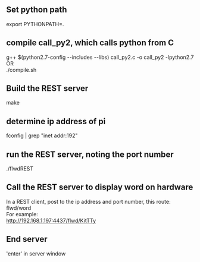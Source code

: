 ## Set python path  
export PYTHONPATH=.  

## compile call_py2, which calls python from C  
   g++ $(python2.7-config --includes --libs) call_py2.c -o call_py2 -lpython2.7  
OR  
   ./compile.sh  

## Build the REST server  
   make  

## determine ip address of pi  
   fconfig | grep "inet addr:192"  

## run the REST server, noting the port number  
   ./flwdREST  

## Call the REST server to display word on hardware  
In a REST client, post to the ip address and port number, this route:  
   flwd/word  
For example:  
   http://192.168.1.197:4437/flwd/KitTTy  

## End server   
'enter' in server window  

